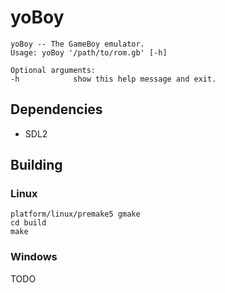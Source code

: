 # yoBoy

```
yoBoy -- The GameBoy emulator.
Usage: yoBoy '/path/to/rom.gb' [-h]

Optional arguments:
-h            show this help message and exit.
```

## Dependencies

* SDL2

## Building

### Linux

```
platform/linux/premake5 gmake
cd build
make
```

### Windows

TODO

